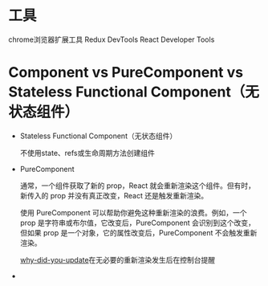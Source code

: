 # 工具
chrome浏览器扩展工具 Redux DevTools React Developer Tools

# Component vs PureComponent vs Stateless Functional Component（无状态组件）

* Stateless Functional Component（无状态组件）

  不使用state、refs或生命周期方法创建组件

* PureComponent

  通常，一个组件获取了新的 prop，React 就会重新渲染这个组件。但有时，新传入的 prop 并没有真正改变，React 还是触发重新渲染。

  使用 PureComponent 可以帮助你避免这种重新渲染的浪费。例如，一个 prop 是字符串或布尔值，它改变后，PureComponent 会识别到这个改变，但如果 prop 是一个对象，它的属性改变后，PureComponent 不会触发重新渲染。

  [why-did-you-update](https://github.com/maicki/why-did-you-update)在无必要的重新渲染发生后在控制台提醒

*  